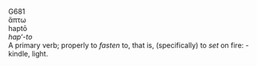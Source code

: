 <body>
  <p>G681<br>  ἅπτω  <br> haptō  <br><i>hap‘-to </i><br>A primary verb; properly to <i>fasten</i> to, that is, (specifically) to <i>set</i> on fire: - kindle, light.<br></p>
 </body>